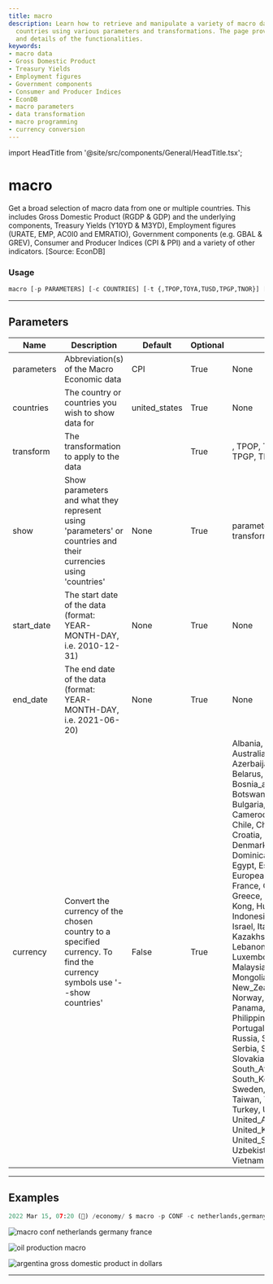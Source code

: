 ```yaml
---
title: macro
description: Learn how to retrieve and manipulate a variety of macro data from numerous
  countries using various parameters and transformations. The page provides examples
  and details of the functionalities.
keywords:
- macro data
- Gross Domestic Product
- Treasury Yields
- Employment figures
- Government components
- Consumer and Producer Indices
- EconDB
- macro parameters
- data transformation
- macro programming
- currency conversion
---
```


import HeadTitle from '@site/src/components/General/HeadTitle.tsx';

<HeadTitle title="macro - Economy - Reference | OpenBB Terminal Docs" />

# macro

Get a broad selection of macro data from one or multiple countries. This includes Gross Domestic Product (RGDP & GDP) and the underlying components, Treasury Yields (Y10YD & M3YD), Employment figures (URATE, EMP, AC0I0 and EMRATIO), Government components (e.g. GBAL & GREV), Consumer and Producer Indices (CPI & PPI) and a variety of other indicators. [Source: EconDB]

### Usage

```python
macro [-p PARAMETERS] [-c COUNTRIES] [-t {,TPOP,TOYA,TUSD,TPGP,TNOR}] [--show {parameters,countries,transform}] [-s START_DATE] [-e END_DATE] [--convert {Albania,Argentina,Australia,Austria,Azerbaijan,Bangladesh,Belarus,Belgium,Bhutan,Bosnia_and_Herzegovina,Botswana,Brazil,Bulgaria,Cambodia,Cameroon,Canada,Chile,China,Colombia,Croatia,Cyprus,Czechia,Denmark,Dominican_Republic,Egypt,Estonia,European_Union,Finland,France,Germany,Greece,Honduras,Hong Kong,Hungary,India,Indonesia,Iran,Ireland,Israel,Italy,Japan,Kazakhstan,Laos,Latvia,Lebanon,Lithuania,Luxembourg,Macedonia,Malaysia,Malta,Mexico,Mongolia,Netherlands,New_Zealand,Nigeria,Norway,Oman,Pakistan,Panama,Paraguay,Peru,Philippines,Poland,Portugal,Qatar,Romania,Russia,Saudi_Arabia,Serbia,Singapore,Slovakia,Slovenia,South_Africa,South_Korea,Spain,Sweden,Switzerland,Taiwan,Thailand,Tunisia,Turkey,Ukraine,United_Arab_Emirates,United_Kingdom,United_States,Uzbekistan,Venezuela,Vietnam}]
```

---

## Parameters

| Name | Description | Default | Optional | Choices |
| ---- | ----------- | ------- | -------- | ------- |
| parameters | Abbreviation(s) of the Macro Economic data | CPI | True | None |
| countries | The country or countries you wish to show data for | united_states | True | None |
| transform | The transformation to apply to the data |  | True | , TPOP, TOYA, TUSD, TPGP, TNOR |
| show | Show parameters and what they represent using 'parameters' or countries and their currencies using 'countries' | None | True | parameters, countries, transform |
| start_date | The start date of the data (format: YEAR-MONTH-DAY, i.e. 2010-12-31) | None | True | None |
| end_date | The end date of the data (format: YEAR-MONTH-DAY, i.e. 2021-06-20) | None | True | None |
| currency | Convert the currency of the chosen country to a specified currency. To find the currency symbols use '--show countries' | False | True | Albania, Argentina, Australia, Austria, Azerbaijan, Bangladesh, Belarus, Belgium, Bhutan, Bosnia_and_Herzegovina, Botswana, Brazil, Bulgaria, Cambodia, Cameroon, Canada, Chile, China, Colombia, Croatia, Cyprus, Czechia, Denmark, Dominican_Republic, Egypt, Estonia, European_Union, Finland, France, Germany, Greece, Honduras, Hong Kong, Hungary, India, Indonesia, Iran, Ireland, Israel, Italy, Japan, Kazakhstan, Laos, Latvia, Lebanon, Lithuania, Luxembourg, Macedonia, Malaysia, Malta, Mexico, Mongolia, Netherlands, New_Zealand, Nigeria, Norway, Oman, Pakistan, Panama, Paraguay, Peru, Philippines, Poland, Portugal, Qatar, Romania, Russia, Saudi_Arabia, Serbia, Singapore, Slovakia, Slovenia, South_Africa, South_Korea, Spain, Sweden, Switzerland, Taiwan, Thailand, Tunisia, Turkey, Ukraine, United_Arab_Emirates, United_Kingdom, United_States, Uzbekistan, Venezuela, Vietnam |


---

## Examples

```python
2022 Mar 15, 07:20 (🦋) /economy/ $ macro -p CONF -c netherlands,germany,france -s 2005-01-01 -e 2022-01-01
```
![macro conf netherlands germany france](https://user-images.githubusercontent.com/46355364/159249787-a030cd2c-0b29-4522-a1a9-db0245d55d9f.png)

![oil production macro](https://user-images.githubusercontent.com/46355364/159251277-9381cc0a-7efe-41ce-af93-41d832103a1e.png)

![argentina gross domestic product in dollars](https://user-images.githubusercontent.com/46355364/159253210-c7135b12-b04a-49e4-8896-d03e4c25f520.png)

---
